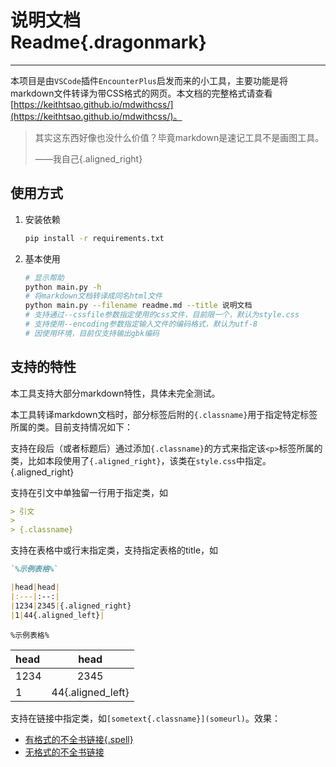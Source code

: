 # 说明文档<br/>Readme{.dragonmark}

<hr class="hr-double-arrow"/>

本项目是由`VSCode`插件`EncounterPlus`启发而来的小工具，主要功能是将markdown文件转译为带CSS格式的网页。本文档的完整格式请查看[https://keithtsao.github.io/mdwithcss/](https://keithtsao.github.io/mdwithcss/)。

> 其实这东西好像也没什么价值？毕竟markdown是速记工具不是画图工具。
>
> ——我自己{.aligned_right}

## 使用方式

1. 安装依赖
   ```bash
   pip install -r requirements.txt
   ```

2. 基本使用
   ```bash
   # 显示帮助
   python main.py -h
   # 将markdown文档转译成同名html文件
   python main.py --filename readme.md --title 说明文档
   # 支持通过--cssfile参数指定使用的css文件，目前限一个，默认为style.css
   # 支持使用--encoding参数指定输入文件的编码格式，默认为utf-8
   # 因使用环境，目前仅支持输出gbk编码
   ```

## 支持的特性

本工具支持大部分markdown特性，具体未完全测试。

本工具转译markdown文档时，部分标签后附的`{.classname}`用于指定特定标签所属的类。目前支持情况如下：

支持在段后（或者标题后）通过添加`{.classname}`的方式来指定该`<p>`标签所属的类，比如本段使用了`{.aligned_right}`，该类在`style.css`中指定。{.aligned_right}

支持在引文中单独留一行用于指定类，如

```markdown
> 引文
> 
> {.classname}
```

支持在表格中或行末指定类，支持指定表格的title，如

```markdown
`%示例表格%`

|head|head|
|:---|:--:|
|1234|2345|{.aligned_right}
|1|44{.aligned_left}|
```

`%示例表格%`

|head|head|
|:---|:--:|
|1234|2345|{.aligned_right}
|1|44{.aligned_left}|

支持在链接中指定类，如`[sometext{.classname}](someurl)`。效果：

- [有格式的不全书链接{.spell}](https://github.com/DND5eChm)
- [无格式的不全书链接](https://github.com/DND5eChm)
